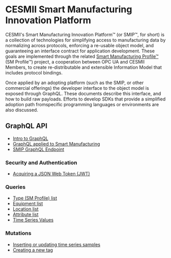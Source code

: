 # CESMII Smart Manufacturing Innovation Platform
CESMII's Smart Manufacturing Innovation Platform™ (or SMIP™, for short) is a collection of technologies for simplifying access to manufacturing data by normalizing across protocols, enforcing a re-usable object model, and guaranteeing an interface contract for application development. These goals are implemented through the related [Smart Manufacturing Profile™](https://github.com/cesmii/SMProfiles) (SM Profile™) project, a cooperation between OPC UA and CESMII Members, to create re-distributable and extensible Information Model that includes protocol bindings. 

Once applied by an adopting platform (such as the SMIP, or other commercial offerings) the developer interface to the object model is exposed through GraphQL. These documents describe this interface, and how to build raw payloads. Efforts to develop SDKs that provide a simplified adoption path fromspecific programming languages or environments are also discussed.

## GraphQL API
* [Intro to GraphQL](intro.md)
* [GraphQL applied to Smart Manufacturing](graphql-and-manufacturing.md)
* [SMIP GraphQL Endpoint](smip-graphql.md)

### Security and Authentication
* [Acquiring a JSON Web Token (JWT)](jwt.md)

### Queries
* [Type (SM Profile) list](queries.md#query-types)
* [Equipment list](queries.md#query-equipment)
* [Location list](queries.md#query-locations)
* [Attribute list](queries.md#query-attributes)
* [Time Series Values](queries.md#query-timeseries)

### Mutations
* [Inserting or updating time series samples](mutations.md#time-series)
* [Creating a new tag](mutations.md#create-tag)